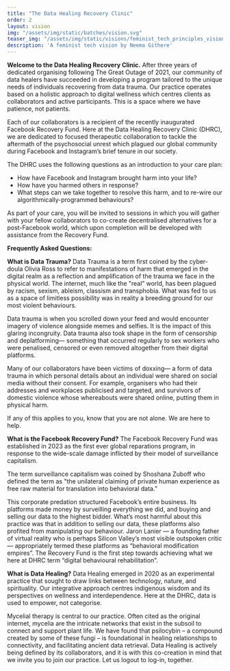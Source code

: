 ```yaml
---
title: "The Data Healing Recovery Clinic"
order: 2
layout: vision
img: "/assets/img/static/batches/vision.svg"
teaser_img: "/assets/img/static/visions/feminist_tech_principles_vision_2.jpg"
description: 'A feminist tech vision by Neema Githere'
---
```


**Welcome to the Data Healing Recovery Clinic.**
After three years of dedicated organising following The Great Outage of 2021, our community of data healers have succeeded in developing a program tailored to the unique needs of individuals recovering from data trauma. Our practice operates based on a holistic approach to digital wellness which centres clients as collaborators and active participants. This is a space where we have patience, not patients.

Each of our collaborators is a recipient of the recently inaugurated Facebook Recovery Fund. Here at the Data Healing Recovery Clinic (DHRC), we are dedicated to focused therapeutic collaboration to tackle the aftermath of the psychosocial unrest which plagued our global community during Facebook and Instagram’s brief tenure in our society.

The DHRC uses the following questions as an introduction to your care plan:
- How have Facebook and Instagram brought harm into your life?
- How have you harmed others in response?
- What steps can we take together to resolve this harm, and to re-wire our algorithmically-programmed behaviours?

As part of your care, you will be invited to sessions in which you will gather with your fellow collaborators to co-create decentralised alternatives for a post-Facebook world, which upon completion will be developed with assistance from the Recovery Fund.
<br>

**Frequently Asked Questions:**

**What is Data Trauma?**
Data Trauma is a term first coined by the cyber-doula Olivia Ross to refer to manifestations of harm that emerged in the digital realm as a reflection and amplification of the trauma we face in the physical world. The internet, much like the "real” world, has been plagued by racism, sexism, ableism, classism and transphobia. What was fed to us as a space of limitless possibility was in reality a breeding ground for our most violent behaviours.

Data trauma is when you scrolled down your feed and would encounter imagery of violence alongside memes and selfies. It is the impact of this glaring incongruity. Data trauma also took shape in the form of censorship and deplatforming— something that occurred regularly to sex workers who were penalised, censored or even removed altogether from their digital platforms.

Many of our collaborators have been victims of doxxing— a form of data trauma in which personal details about an individual were shared on social media without their consent. For example, organisers who had their addresses and workplaces publicised and targeted, and survivors of domestic violence whose whereabouts were shared online, putting them in physical harm.

If any of this applies to you, know that you are not alone. We are here to help.
<br>

**What is the Facebook Recovery Fund?**
The Facebook Recovery Fund was established in 2023 as the first ever global reparations program, in response to the wide-scale damage inflicted by their model of surveillance capitalism.

The term surveillance capitalism was coined by Shoshana Zuboff who defined the term as "the unilateral claiming of private human experience as free raw material for translation into behavioral data.”

This corporate predation structured Facebook’s entire business. Its platforms made money by surveilling everything we did, and buying and selling our data to the highest bidder. What’s most harmful about this practice was that in addition to selling our data, these platforms also profited from manipulating our behaviour. Jaron Lanier — a founding father of virtual reality who is perhaps Silicon Valley’s most visible outspoken critic — appropriately termed these platforms as “behavioral modification empires”.
The Recovery Fund is the first step towards achieving what we here at DHRC term “digital behavioural rehabilitation”.
<br>

**What is Data Healing?**
Data Healing emerged in 2020 as an experimental practice that sought to draw links between technology, nature, and spirituality. Our integrative approach centres indigenous wisdom and its perspectives on wellness and interdependence. Here at the DHRC, data is used to empower, not categorise.

Mycelial therapy is central to our practice. Often cited as the original internet, mycelia are the intricate networks that exist in the subsoil to connect and support plant life. We have found that psilocybin – a compound created by some of these fungi – is foundational in healing relationships to connectivity, and facilitating ancient data retrieval.
Data Healing is actively being defined by its collaborators, and it is with this co-creation in mind that we invite you to join our practice. Let us logout to log-in, together.
<br>









